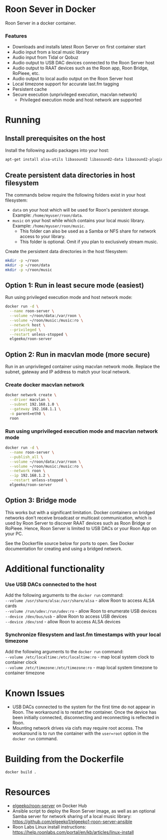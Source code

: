 # Roon Sever in Docker
Roon Server in a docker container.

### Features
- Downloads and installs latest Roon Server on first container start
- Audio input from a local music library
- Audio input from Tidal or Qobuz
- Audio output to USB DAC devices connected to the Roon Server host
- Audio output to RAAT devices such as the Roon app, Roon Bridge,
RoPieee, etc.
- Audio output to local audio output on the Roon Server host
- Local timezone support for accurate last.fm tagging
- Persistent cache
- Secure execution (unprivileged execution, macvlan network)
  - Privileged execution mode and host network are supported

# Running

## Install prerequisites on the host
Install the following audio packages into your host:
```sh
apt-get install alsa-utils libasound2 libasound2-data libasound2-plugins
```

## Create persistent data directories in host filesystem
The commands below require the following folders exist in your host filesystem:
- `data` on your host which will be used for Roon's persistent storage. Example: `/home/myuser/roon/data`.
- `music` on your host while which contains your local music library. Example: `/home/myuser/roon/music`.
  - This folder can also be used as a Samba or NFS share for network access to your library.
  - This folder is optional. Omit if you plan to exclusively stream music.

Create the persistent data directories in the host filesystem:
```sh
mkdir -p ~/roon
mkdir -p ~/roon/data
mkdir -p ~/roon/music
```

## Option 1: Run in least secure mode (easiest)
Run using privileged execution mode and host network mode:
```sh
docker run -d \
  --name roon-server \
  --volume ~/roon/data:/var/roon \
  --volume ~/roon/music:/music:ro \
  --network host \
  --privileged \
  --restart unless-stopped \
  elgeeko/roon-server
```

## Option 2: Run in macvlan mode (more secure)
Run in an unprivileged container using macvlan network mode. Replace the subnet, gateway and IP address to match your local network.

### Create docker macvlan network
```sh
docker network create \
  --driver macvlan \
  --subnet 192.168.1.0 \
  --gateway 192.168.1.1 \
  -o parent=eth0 \
  roon
```

### Run using unprivileged execution mode and macvlan network mode
```sh
docker run -d \
  --name roon-server \
  --publish_all \
  --volume ~/roon/data:/var/roon \
  --volume ~/roon/music:/music:ro \
  --network roon \
  --ip 192.168.1.2 \
  --restart unless-stopped \
  elgeeko/roon-server
```

## Option 3: Bridge mode
This works but with a significant limitation. Docker containers on bridged networks
don't receive broadcast or multicast communication, which is used by Roon Server
to discover RAAT devices such as Roon Bridge or RoPieee. Hence, Roon Server is
limited to USB DACs or your Roon App on your PC.

See the Dockerfile source below for ports to open. See Docker documentation for
creating and using a bridged network.

# Additional functionality

### Use USB DACs connected to the host
Add the following arguments to the `docker run` command:  
`--volume /usr/share/alsa:/usr/share/alsa` - allow Roon to access ALSA cards  
`--volume /run/udev:/run/udev:ro` - allow Roon to enumerate USB devices  
`--device /dev/bus/usb` - allow Roon to access USB devices  
`--device /dev/snd` - allow Roon to access ALSA devices  

### Synchronize filesystem and last.fm timestamps with your local timezone
Add the following arguments to the `docker run` command:  
`--volume /etc/localtime:/etc/localtime:ro` - map local system clock to container clock  
`--volume /etc/timezone:/etc/timezone:ro` - map local system timezone to container timezone  

# Known Issues
- USB DACs connected to the system for the first time do not appear in Roon.
The workaround is to restart the container. Once the device has been initially
connected, disconnecting and reconnecting is reflected in Roon.
- Mounting network drives via cisfs may require root access. The workaround is to
run the container with the `user=root` option in the `docker run` command.

# Building from the Dockerfile
`docker build .`

# Resources
- [elgeeko/roon-server](https://hub.docker.com/repository/docker/elgeeko/roon-server) on Docker Hub
- Ansible script to deploy the Roon Server image, as well as an optional Samba server for network sharing of a local music library: https://github.com/elgeeko1/elgeeko1-roon-server-ansible
- Roon Labs Linux install instructions: https://help.roonlabs.com/portal/en/kb/articles/linux-install

